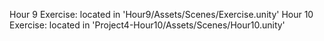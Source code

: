 Hour 9 Exercise: located in 'Hour9/Assets/Scenes/Exercise.unity'
Hour 10 Exercise: located in 'Project4-Hour10/Assets/Scenes/Hour10.unity'
